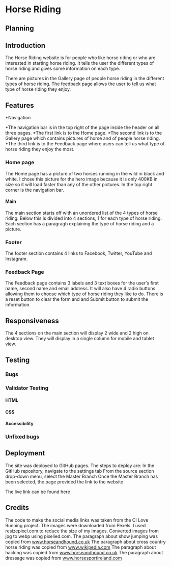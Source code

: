 # Horse Riding

## Planning

## Introduction

The Horse Riding website is for people who like horse riding or who are interested in starting horse riding. It tells the user the different types of horse riding and gives some information on each type.

There are pictures in the Gallery page of people horse riding in the different types of horse riding. The feedback page allows the user to tell us what type of horse riding they enjoy.

## Features

*Navigation

  *The navigation bar is in the top right of the page inside the header on all three pages.
  *The first link is to the Home page.
  *The second link is to the Gallery page which contains pictures of horse and of people horse riding.
  *The third link is to the Feedback page where users can tell us what type of horse riding they enjoy the most.

### Home page

The Home page has a picture of two horses running in the wild in black and white.
I chose this picture for the hero image because it is only 400KB in size so it will load faster than any of the other pictures.
In the top right corner is the navigation bar.

#### Main

The main section starts off with an unordered list of the 4 types of horse riding.
Below this is divided into 4 sections, 1 for each type of horse riding.
Each section has a paragragh explaining the type of horse riding and a picture.

### Footer

The footer section contains 4 links to Facebook, Twitter, YouTube and Instagram.

### Feedback Page

The Feedback page contains 3 labels and 3 text boxes for the user's first name, second name and email address.
It will also have 4 radio buttons allowing them to choose which type of horse riding they like to do.
There is a reset button to clear the form and and Submit button to submit the information.

## Responsiveness

The 4 sections on the main section will display 2 wide and 2 high on desktop view.
They will display in a single column for mobile and tablet view.

## Testing

### Bugs

### Validator Testing

#### HTML

#### CSS

#### Accessibility

### Unfixed bugs

## Deployment

The site was deployed to GitHub pages. The steps to deploy are:
    In the GitHub repository, navigate to the settings tab
    From the source section drop-down menu, select the Master Branch
    Once the Master Branch has been selected, the page provided the link to the website

The live link can be found here

## Credits

The code to make the social media links was taken from the CI Love Running project.
The images were downloaded from Pexels.
I used resizepixel.com to reduce the size of my images.
Converted images from jpg to webp using pixelied.com.
The paragraph about show jumping was copied from www.horseandhound.co.uk
The paragraph about cross country horse riding was copied from www.wikipedia.com
The paragraph about hacking was copied from www.horseandhound.co.uk
The paragraph about dressage was copied from www.horsesportireland.com
